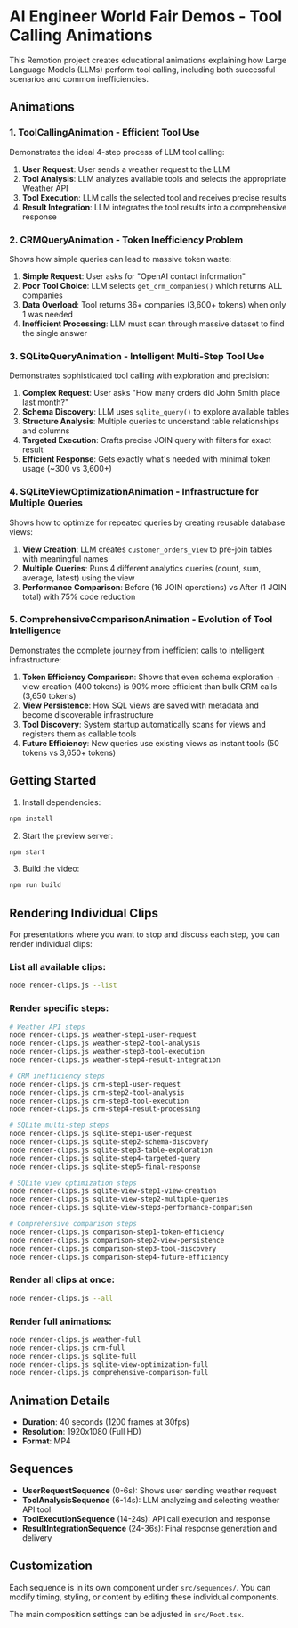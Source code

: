 # AI Engineer World Fair Demos - Tool Calling Animations

This Remotion project creates educational animations explaining how Large Language Models (LLMs) perform tool calling, including both successful scenarios and common inefficiencies.

## Animations

### 1. ToolCallingAnimation - Efficient Tool Use
Demonstrates the ideal 4-step process of LLM tool calling:

1. **User Request**: User sends a weather request to the LLM
2. **Tool Analysis**: LLM analyzes available tools and selects the appropriate Weather API
3. **Tool Execution**: LLM calls the selected tool and receives precise results
4. **Result Integration**: LLM integrates the tool results into a comprehensive response

### 2. CRMQueryAnimation - Token Inefficiency Problem
Shows how simple queries can lead to massive token waste:

1. **Simple Request**: User asks for "OpenAI contact information"
2. **Poor Tool Choice**: LLM selects `get_crm_companies()` which returns ALL companies
3. **Data Overload**: Tool returns 36+ companies (3,600+ tokens) when only 1 was needed
4. **Inefficient Processing**: LLM must scan through massive dataset to find the single answer

### 3. SQLiteQueryAnimation - Intelligent Multi-Step Tool Use
Demonstrates sophisticated tool calling with exploration and precision:

1. **Complex Request**: User asks "How many orders did John Smith place last month?"
2. **Schema Discovery**: LLM uses `sqlite_query()` to explore available tables
3. **Structure Analysis**: Multiple queries to understand table relationships and columns
4. **Targeted Execution**: Crafts precise JOIN query with filters for exact result
5. **Efficient Response**: Gets exactly what's needed with minimal token usage (~300 vs 3,600+)

### 4. SQLiteViewOptimizationAnimation - Infrastructure for Multiple Queries
Shows how to optimize for repeated queries by creating reusable database views:

1. **View Creation**: LLM creates `customer_orders_view` to pre-join tables with meaningful names
2. **Multiple Queries**: Runs 4 different analytics queries (count, sum, average, latest) using the view
3. **Performance Comparison**: Before (16 JOIN operations) vs After (1 JOIN total) with 75% code reduction

### 5. ComprehensiveComparisonAnimation - Evolution of Tool Intelligence
Demonstrates the complete journey from inefficient calls to intelligent infrastructure:

1. **Token Efficiency Comparison**: Shows that even schema exploration + view creation (400 tokens) is 90% more efficient than bulk CRM calls (3,650 tokens)
2. **View Persistence**: How SQL views are saved with metadata and become discoverable infrastructure
3. **Tool Discovery**: System startup automatically scans for views and registers them as callable tools
4. **Future Efficiency**: New queries use existing views as instant tools (50 tokens vs 3,650+ tokens)

## Getting Started

1. Install dependencies:
```bash
npm install
```

2. Start the preview server:
```bash
npm start
```

3. Build the video:
```bash
npm run build
```

## Rendering Individual Clips

For presentations where you want to stop and discuss each step, you can render individual clips:

### List all available clips:
```bash
node render-clips.js --list
```

### Render specific steps:
```bash
# Weather API steps
node render-clips.js weather-step1-user-request
node render-clips.js weather-step2-tool-analysis
node render-clips.js weather-step3-tool-execution
node render-clips.js weather-step4-result-integration

# CRM inefficiency steps
node render-clips.js crm-step1-user-request
node render-clips.js crm-step2-tool-analysis
node render-clips.js crm-step3-tool-execution
node render-clips.js crm-step4-result-processing

# SQLite multi-step steps
node render-clips.js sqlite-step1-user-request
node render-clips.js sqlite-step2-schema-discovery
node render-clips.js sqlite-step3-table-exploration
node render-clips.js sqlite-step4-targeted-query
node render-clips.js sqlite-step5-final-response

# SQLite view optimization steps
node render-clips.js sqlite-view-step1-view-creation
node render-clips.js sqlite-view-step2-multiple-queries
node render-clips.js sqlite-view-step3-performance-comparison

# Comprehensive comparison steps
node render-clips.js comparison-step1-token-efficiency
node render-clips.js comparison-step2-view-persistence
node render-clips.js comparison-step3-tool-discovery
node render-clips.js comparison-step4-future-efficiency
```

### Render all clips at once:
```bash
node render-clips.js --all
```

### Render full animations:
```bash
node render-clips.js weather-full
node render-clips.js crm-full
node render-clips.js sqlite-full
node render-clips.js sqlite-view-optimization-full
node render-clips.js comprehensive-comparison-full
```

## Animation Details

- **Duration**: 40 seconds (1200 frames at 30fps)
- **Resolution**: 1920x1080 (Full HD)
- **Format**: MP4

## Sequences

- **UserRequestSequence** (0-6s): Shows user sending weather request
- **ToolAnalysisSequence** (6-14s): LLM analyzing and selecting weather API tool
- **ToolExecutionSequence** (14-24s): API call execution and response
- **ResultIntegrationSequence** (24-36s): Final response generation and delivery

## Customization

Each sequence is in its own component under `src/sequences/`. You can modify timing, styling, or content by editing these individual components.

The main composition settings can be adjusted in `src/Root.tsx`.
